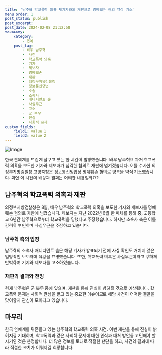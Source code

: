 ```yaml
---
title: '남주혁 학교폭력 의혹 제기자와의 재판으로 명예훼손 혐의 약식 기소'
menu_order: 1
post_status: publish
post_excerpt: 
post_date: 2024-02-08 21:12:58
taxonomy:
    category:
        - 연예
    post_tag:
        - 배우 남주혁
        -  사건
        -  학교폭력 의혹
        -  기자
        -  제보자
        -  명예훼손
        -  재판
        -  의정부지방검찰청
        -  정보통신망법
        -  소송
        -  소속사
        -  매니지먼트 숲
        -  사실무근
        -  고소
        -  군 복무
        -  진실
        -  사회적 문제
custom_fields:
    field1: value 1
    field2: value 2
---
```


![Image](https://ssl.pstatic.net/mimgnews/image/112/2024/02/08/202402081841592060310_20240208185855_01_20240208190001313.jpg?type=w540)

한국 연예계를 뜨겁게 달구고 있는 한 사건이 발생했습니다. 배우 남주혁의 과거 학교폭력 의혹을 보도한 기자와 제보자가 심각한 혐의로 재판에 넘겨졌습니다. 이를 수사한 의정부지방검찰청 고양지청은 정보통신망법상 명예훼손 혐의로 양측을 약식 기소했습니다. 과연 이 사건의 배경과 결과는 어떠한 내용일까요?
## 남주혁의 학교폭력 의혹과 재판
의정부지방검찰청은 8일, 배우 남주혁의 학교폭력 의혹을 보도한 기자와 제보자를 명예훼손 혐의로 재판에 넘겼습니다. 제보자는 지난 2022년 6월 한 매체를 통해 중, 고등학교 6년간 남주혁으로부터 학교폭력을 당했다고 주장했습니다. 하지만 소속사 측은 이를 강력히 부인하며 사실무근을 주장하고 있습니다.
### 남주혁 측의 입장
남주혁의 소속사 매니지먼트 숲은 해당 기사가 발표되기 전에 사실 확인도 거치지 않은 일방적인 보도라며 유감을 표명했습니다. 또한, 학교폭력 의혹은 사실무근이라고 강하게 반박하며 기자와 제보자를 고소하였습니다.
### 재판의 결과와 전망
현재 남주혁은 군 복무 중에 있으며, 재판을 통해 진실이 밝혀질 것으로 예상됩니다. 학교폭력 문제는 사회적 관심을 끌고 있는 중요한 이슈이므로 해당 사건이 어떠한 결말을 맞이할지 관심이 모아지고 있습니다.
## 마무리
한국 연예계를 뒤흔들고 있는 남주혁의 학교폭력 의혹 사건. 이번 재판을 통해 진실이 밝혀지길 기대하며, 학교폭력과 같은 사회적 문제에 대한 인식과 대처 방안을 고민해야 할 시기인 것은 분명합니다. 더 많은 정보를 토대로 적절한 판단을 하고, 사건의 결과에 따라 적절한 조치가 이뤄지길 희망합니다.
